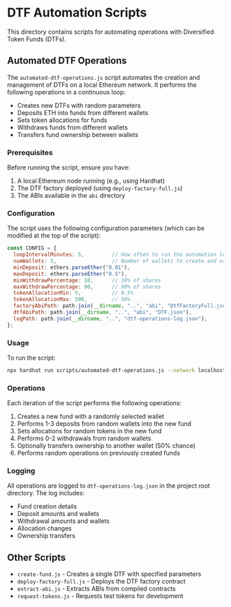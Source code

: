 # DTF Automation Scripts

This directory contains scripts for automating operations with Diversified Token Funds (DTFs).

## Automated DTF Operations

The `automated-dtf-operations.js` script automates the creation and management of DTFs on a local Ethereum network. It performs the following operations in a continuous loop:

- Creates new DTFs with random parameters
- Deposits ETH into funds from different wallets
- Sets token allocations for funds
- Withdraws funds from different wallets
- Transfers fund ownership between wallets

### Prerequisites

Before running the script, ensure you have:

1. A local Ethereum node running (e.g., using Hardhat)
2. The DTF factory deployed (using `deploy-factory-full.js`)
3. The ABIs available in the `abi` directory

### Configuration

The script uses the following configuration parameters (which can be modified at the top of the script):

```javascript
const CONFIG = {
  loopIntervalMinutes: 5,         // How often to run the automation loop
  numWallets: 5,                  // Number of wallets to create and use
  minDeposit: ethers.parseEther("0.01"),
  maxDeposit: ethers.parseEther("0.5"),
  minWithdrawPercentage: 10,      // 10% of shares
  maxWithdrawPercentage: 90,      // 90% of shares
  tokenAllocationMin: 5,          // 0.5%
  tokenAllocationMax: 500,        // 50%
  factoryAbiPath: path.join(__dirname, "..", "abi", "DtfFactoryFull.json"),
  dtfAbiPath: path.join(__dirname, "..", "abi", "DTF.json"),
  logPath: path.join(__dirname, "..", "dtf-operations-log.json"),
};
```

### Usage

To run the script:

```bash
npx hardhat run scripts/automated-dtf-operations.js --network localhost
```

### Operations

Each iteration of the script performs the following operations:

1. Creates a new fund with a randomly selected wallet
2. Performs 1-3 deposits from random wallets into the new fund
3. Sets allocations for random tokens in the new fund
4. Performs 0-2 withdrawals from random wallets
5. Optionally transfers ownership to another wallet (50% chance)
6. Performs random operations on previously created funds

### Logging

All operations are logged to `dtf-operations-log.json` in the project root directory. The log includes:

- Fund creation details
- Deposit amounts and wallets
- Withdrawal amounts and wallets
- Allocation changes
- Ownership transfers

## Other Scripts

- `create-fund.js` - Creates a single DTF with specified parameters
- `deploy-factory-full.js` - Deploys the DTF factory contract
- `extract-abi.js` - Extracts ABIs from compiled contracts
- `request-tokens.js` - Requests test tokens for development 